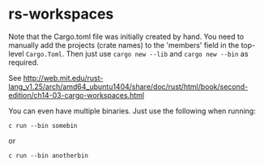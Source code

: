 # rs-workspaces

Note that the Cargo.toml file was initially created by hand.
You need to manually add the projects (crate names) to the 'members' field in the top-level `Cargo.Toml`.
Then just use `cargo new --lib` and `cargo new --bin`  as required.

See http://web.mit.edu/rust-lang_v1.25/arch/amd64_ubuntu1404/share/doc/rust/html/book/second-edition/ch14-03-cargo-workspaces.html

You can even have multiple binaries. Just use the following when running:

```
c run --bin somebin
```

or

```
c run --bin anotherbin
```
